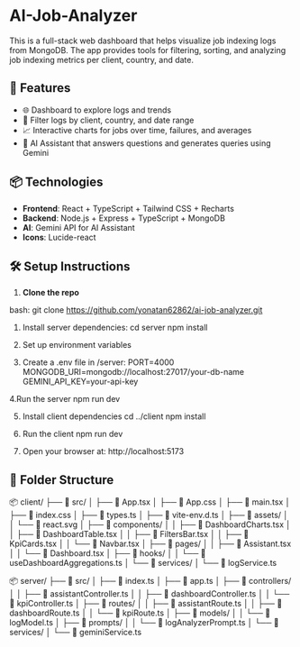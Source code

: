 # AI-Job-Analyzer

This is a full-stack web dashboard that helps visualize job indexing logs from MongoDB. The app provides tools for filtering, sorting, and analyzing job indexing metrics per client, country, and date.

## 🚀 Features

- 🌐 Dashboard to explore logs and trends
- 📄 Filter logs by client, country, and date range
- 📈 Interactive charts for jobs over time, failures, and averages
- 🧠 AI Assistant that answers questions and generates queries using Gemini

## 📦 Technologies

- **Frontend**: React + TypeScript + Tailwind CSS + Recharts
- **Backend**: Node.js + Express + TypeScript + MongoDB
- **AI**: Gemini API for AI Assistant
- **Icons**: Lucide-react

## 🛠️ Setup Instructions

1. **Clone the repo**

bash:
git clone https://github.com/yonatan62862/ai-job-analyzer.git

1. Install server dependencies:
cd server
npm install

2. Set up environment variables

3. Create a .env file in /server:
PORT=4000
MONGODB_URI=mongodb://localhost:27017/your-db-name
GEMINI_API_KEY=your-api-key

4.Run the server
npm run dev

5. Install client dependencies
cd ../client
npm install

6. Run the client
npm run dev

7. Open your browser at: http://localhost:5173

## 📁 Folder Structure
📦 client/
├── 📁 src/
│   ├── 📄 App.tsx
│   ├── 📄 App.css
│   ├── 📄 main.tsx
│   ├── 📄 index.css
│   ├── 📄 types.ts
│   ├── 📄 vite-env.d.ts
│   ├── 📁 assets/
│   │   └── 📄 react.svg
│   ├── 📁 components/
│   │   ├── 📄 DashboardCharts.tsx
│   │   ├── 📄 DashboardTable.tsx
│   │   ├── 📄 FiltersBar.tsx
│   │   ├── 📄 KpiCards.tsx
│   │   └── 📄 Navbar.tsx
│   ├── 📁 pages/
│   │   ├── 📄 Assistant.tsx
│   │   └── 📄 Dashboard.tsx
│   ├── 📁 hooks/
│   │   └── 📄 useDashboardAggregations.ts
│   └── 📁 services/
│       └── 📄 logService.ts

📦 server/
├── 📁 src/
│   ├── 📄 index.ts
│   ├── 📄 app.ts
│   ├── 📁 controllers/
│   │   ├── 📄 assistantController.ts
│   │   ├── 📄 dashboardController.ts
│   │   └── 📄 kpiController.ts
│   ├── 📁 routes/
│   │   ├── 📄 assistantRoute.ts
│   │   ├── 📄 dashboardRoute.ts
│   │   └── 📄 kpiRoute.ts
│   ├── 📁 models/
│   │   └── 📄 logModel.ts
│   ├── 📁 prompts/
│   │   └── 📄 logAnalyzerPrompt.ts
│   └── 📁 services/
│       └── 📄 geminiService.ts


